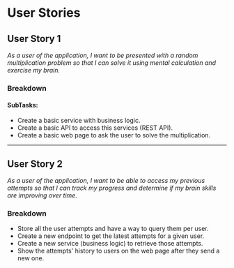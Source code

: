 # User Stories

## User Story 1

*As a user of the application, I want to be presented with a random multiplication problem so that I can solve it using
mental calculation and exercise my brain.*

### Breakdown

#### SubTasks:

- Create a basic service with business logic.
- Create a basic API to access this services (REST API).
- Create a basic web page to ask the user to solve the multiplication.

---

## User Story 2

*As a user of the application, I want to be able to access my previous attempts so that I can track my progress and
determine if my brain skills are improving over time.*

### Breakdown

- Store all the user attempts and have a way to query them per user.
- Create a new endpoint to get the latest attempts for a given user.
- Create a new service (business logic) to retrieve those attempts.
- Show the attempts' history to users on the web page after they send a new one.